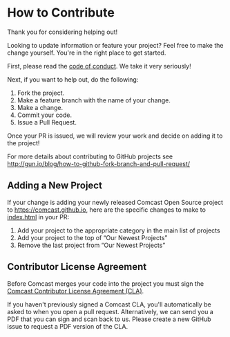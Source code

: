 # How to Contribute

Thank you for considering helping out!

Looking to update information or feature your project? Feel free to make the change yourself. You're in the right place to get started.

First, please read the [code of conduct](CODE_OF_CONDUCT.md). We take it very seriously!

Next, if you want to help out, do the following:

1. Fork the project.
2. Make a feature branch with the name of your change.
3. Make a change.
4. Commit your code.
5. Issue a Pull Request.

Once your PR is issued, we will review your work and decide on adding it to the project!

For more details about contributing to GitHub projects see
http://gun.io/blog/how-to-github-fork-branch-and-pull-request/

## Adding a New Project

If your change is adding your newly released Comcast Open Source project to https://comcast.github.io, here are the specific changes to make to [index.html](/index.html) in your PR:

1. Add your project to the appropriate category in the main list of projects
2. Add your project to the top of “Our Newest Projects”
3. Remove the last project from “Our Newest Projects”

## Contributor License Agreement

Before Comcast merges your code into the project you must sign the [Comcast Contributor License Agreement (CLA)](https://gist.github.com/ComcastOSS/a7b8933dd8e368535378cda25c92d19a).

If you haven't previously signed a Comcast CLA, you'll automatically be asked to when you open a pull request. Alternatively, we can send you a PDF that you can sign and scan back to us. Please create a new GitHub issue to request a PDF version of the CLA.
